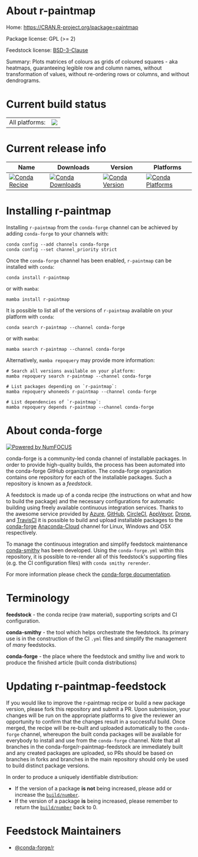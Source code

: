About r-paintmap
================

Home: https://CRAN.R-project.org/package=paintmap

Package license: GPL (>= 2)

Feedstock license: [BSD-3-Clause](https://github.com/conda-forge/r-paintmap-feedstock/blob/main/LICENSE.txt)

Summary: Plots matrices of colours as grids of coloured squares - aka heatmaps,  guaranteeing legible row and column names,  without transformation of values,  without re-ordering rows or columns, and without dendrograms.

Current build status
====================


<table><tr><td>All platforms:</td>
    <td>
      <a href="https://dev.azure.com/conda-forge/feedstock-builds/_build/latest?definitionId=7356&branchName=main">
        <img src="https://dev.azure.com/conda-forge/feedstock-builds/_apis/build/status/r-paintmap-feedstock?branchName=main">
      </a>
    </td>
  </tr>
</table>

Current release info
====================

| Name | Downloads | Version | Platforms |
| --- | --- | --- | --- |
| [![Conda Recipe](https://img.shields.io/badge/recipe-r--paintmap-green.svg)](https://anaconda.org/conda-forge/r-paintmap) | [![Conda Downloads](https://img.shields.io/conda/dn/conda-forge/r-paintmap.svg)](https://anaconda.org/conda-forge/r-paintmap) | [![Conda Version](https://img.shields.io/conda/vn/conda-forge/r-paintmap.svg)](https://anaconda.org/conda-forge/r-paintmap) | [![Conda Platforms](https://img.shields.io/conda/pn/conda-forge/r-paintmap.svg)](https://anaconda.org/conda-forge/r-paintmap) |

Installing r-paintmap
=====================

Installing `r-paintmap` from the `conda-forge` channel can be achieved by adding `conda-forge` to your channels with:

```
conda config --add channels conda-forge
conda config --set channel_priority strict
```

Once the `conda-forge` channel has been enabled, `r-paintmap` can be installed with `conda`:

```
conda install r-paintmap
```

or with `mamba`:

```
mamba install r-paintmap
```

It is possible to list all of the versions of `r-paintmap` available on your platform with `conda`:

```
conda search r-paintmap --channel conda-forge
```

or with `mamba`:

```
mamba search r-paintmap --channel conda-forge
```

Alternatively, `mamba repoquery` may provide more information:

```
# Search all versions available on your platform:
mamba repoquery search r-paintmap --channel conda-forge

# List packages depending on `r-paintmap`:
mamba repoquery whoneeds r-paintmap --channel conda-forge

# List dependencies of `r-paintmap`:
mamba repoquery depends r-paintmap --channel conda-forge
```


About conda-forge
=================

[![Powered by
NumFOCUS](https://img.shields.io/badge/powered%20by-NumFOCUS-orange.svg?style=flat&colorA=E1523D&colorB=007D8A)](https://numfocus.org)

conda-forge is a community-led conda channel of installable packages.
In order to provide high-quality builds, the process has been automated into the
conda-forge GitHub organization. The conda-forge organization contains one repository
for each of the installable packages. Such a repository is known as a *feedstock*.

A feedstock is made up of a conda recipe (the instructions on what and how to build
the package) and the necessary configurations for automatic building using freely
available continuous integration services. Thanks to the awesome service provided by
[Azure](https://azure.microsoft.com/en-us/services/devops/), [GitHub](https://github.com/),
[CircleCI](https://circleci.com/), [AppVeyor](https://www.appveyor.com/),
[Drone](https://cloud.drone.io/welcome), and [TravisCI](https://travis-ci.com/)
it is possible to build and upload installable packages to the
[conda-forge](https://anaconda.org/conda-forge) [Anaconda-Cloud](https://anaconda.org/)
channel for Linux, Windows and OSX respectively.

To manage the continuous integration and simplify feedstock maintenance
[conda-smithy](https://github.com/conda-forge/conda-smithy) has been developed.
Using the ``conda-forge.yml`` within this repository, it is possible to re-render all of
this feedstock's supporting files (e.g. the CI configuration files) with ``conda smithy rerender``.

For more information please check the [conda-forge documentation](https://conda-forge.org/docs/).

Terminology
===========

**feedstock** - the conda recipe (raw material), supporting scripts and CI configuration.

**conda-smithy** - the tool which helps orchestrate the feedstock.
                   Its primary use is in the construction of the CI ``.yml`` files
                   and simplify the management of *many* feedstocks.

**conda-forge** - the place where the feedstock and smithy live and work to
                  produce the finished article (built conda distributions)


Updating r-paintmap-feedstock
=============================

If you would like to improve the r-paintmap recipe or build a new
package version, please fork this repository and submit a PR. Upon submission,
your changes will be run on the appropriate platforms to give the reviewer an
opportunity to confirm that the changes result in a successful build. Once
merged, the recipe will be re-built and uploaded automatically to the
`conda-forge` channel, whereupon the built conda packages will be available for
everybody to install and use from the `conda-forge` channel.
Note that all branches in the conda-forge/r-paintmap-feedstock are
immediately built and any created packages are uploaded, so PRs should be based
on branches in forks and branches in the main repository should only be used to
build distinct package versions.

In order to produce a uniquely identifiable distribution:
 * If the version of a package **is not** being increased, please add or increase
   the [``build/number``](https://docs.conda.io/projects/conda-build/en/latest/resources/define-metadata.html#build-number-and-string).
 * If the version of a package **is** being increased, please remember to return
   the [``build/number``](https://docs.conda.io/projects/conda-build/en/latest/resources/define-metadata.html#build-number-and-string)
   back to 0.

Feedstock Maintainers
=====================

* [@conda-forge/r](https://github.com/conda-forge/r/)

